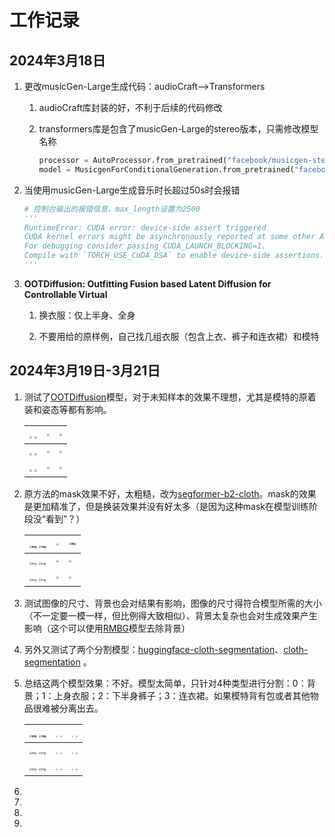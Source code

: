 # 工作记录

## 2024年3月18日 

1. 更改musicGen-Large生成代码：audioCraft-->Transformers

   1. audioCraft库封装的好，不利于后续的代码修改

   2. transformers库是包含了musicGen-Large的stereo版本，只需修改模型名称

      ```python
      processor = AutoProcessor.from_pretrained("facebook/musicgen-stereo-large")
      model = MusicgenForConditionalGeneration.from_pretrained("facebook/musicgen-stereo-large").to("cuda")
      ```

      

2. 当使用musicGen-Large生成音乐时长超过50s时会报错

   ```python
   # 控制台输出的报错信息，max_length设置为2500
   '''
   RuntimeError: CUDA error: device-side assert triggered
   CUDA kernel errors might be asynchronously reported at some other API call, so the stacktrace below might be incorrect.
   For debugging consider passing CUDA_LAUNCH_BLOCKING=1.
   Compile with `TORCH_USE_CUDA_DSA` to enable device-side assertions.
   '''
   ```

   

3. **OOTDiffusion: Outfitting Fusion based Latent Diffusion for Controllable Virtual**

   1. 换衣服：仅上半身、全身

   2. 不要用给的原样例，自己找几组衣服（包含上衣、裤子和连衣裙）和模特

      

      


## 2024年3月19日-3月21日

1. 测试了[OOTDiffusion](https://github.com/levihsu/OOTDiffusion/tree/main)模型，对于未知样本的效果不理想，尤其是模特的原着装和姿态等都有影响。

   | <img src="/home/lwl/lwl/code/OOTDiffusion/run/images_output/OOTDiffusion/model_008-1-cloth_008-1/original_model.jpg" style="zoom: 25%;" />  <img src="/home/lwl/lwl/code/OOTDiffusion/run/images_output/OOTDiffusion/model_008-1-cloth_008-1/original_cloth.jpg" style="zoom: 25%;" /> | <img src="/home/lwl/lwl/code/OOTDiffusion/run/images_output/OOTDiffusion/model_008-1-cloth_008-1/mask.jpg" style="zoom: 25%;" /> | <img src="/home/lwl/lwl/code/OOTDiffusion/run/images_output/OOTDiffusion/model_008-1-cloth_008-1/out_dc_0.jpg" style="zoom: 25%;" /> |
   | :----------------------------------------------------------: | ------------------------------------------------------------ | ------------------------------------------------------------ |
   | <img src="/home/lwl/lwl/code/OOTDiffusion/run/images_output/OOTDiffusion/model_004-0-cloth_006-0/original_model.jpg" style="zoom: 25%;" />  <img src="/home/lwl/lwl/code/OOTDiffusion/run/images_output/OOTDiffusion/model_004-0-cloth_006-0/original_cloth.jpg" style="zoom: 25%;" /> | <img src="/home/lwl/lwl/code/OOTDiffusion/run/images_output/OOTDiffusion/model_004-0-cloth_006-0/mask.jpg" style="zoom: 25%;" /> | <img src="/home/lwl/lwl/code/OOTDiffusion/run/images_output/OOTDiffusion/model_004-0-cloth_006-0/out_hd_1.jpg" style="zoom: 25%;" /> |
   | <img src="/home/lwl/lwl/code/OOTDiffusion/run/images_output/OOTDiffusion/model_007-1-cloth_001-2/original_model.jpg" style="zoom:25%;" />   <img src="/home/lwl/lwl/code/OOTDiffusion/run/images_output/OOTDiffusion/model_007-1-cloth_001-2/original_cloth.jpg" style="zoom:25%;" /> | <img src="/home/lwl/lwl/code/OOTDiffusion/run/images_output/OOTDiffusion/model_007-1-cloth_001-2/mask.jpg" style="zoom:25%;" /> | <img src="/home/lwl/lwl/code/OOTDiffusion/run/images_output/OOTDiffusion/model_007-1-cloth_001-2/out_dc_2.jpg" style="zoom:25%;" /> |

   

   

2. 原方法的mask效果不好，太粗糙，改为[segformer-b2-cloth](https://huggingface.co/mattmdjaga/segformer_b2_clothes)。mask的效果是更加精准了，但是换装效果并没有好太多（是因为这种mask在模型训练阶段没“看到”？）

   | <img src="file:///home/lwl/lwl/code/OOTDiffusion/run/images_output/OOTDiffusion/model_008-1-cloth_008-1/original_model.jpg?lastModify=1710989836" alt="img" style="zoom:25%;" />  <img src="file:///home/lwl/lwl/code/OOTDiffusion/run/images_output/OOTDiffusion/model_008-1-cloth_008-1/original_cloth.jpg?lastModify=1710989836" alt="img" style="zoom:25%;" /> | <img src="/home/lwl/lwl/code/OOTDiffusion/run/images_output/segformer-b2-clothes/model_008-1-cloth_008-1/mask.jpg" style="zoom:25%;" /> | <img src="/home/lwl/lwl/code/OOTDiffusion/run/images_output/segformer-b2-clothes/model_008-1-cloth_008-1/out_dc_1.jpg" alt="img" style="zoom:25%;" /> |
   | :----------------------------------------------------------: | ------------------------------------------------------------ | ------------------------------------------------------------ |
   | <img src="file:///home/lwl/lwl/code/OOTDiffusion/run/images_output/OOTDiffusion/model_004-0-cloth_006-0/original_model.jpg?lastModify=1710989836" alt="img" style="zoom:25%;" />  <img src="file:///home/lwl/lwl/code/OOTDiffusion/run/images_output/OOTDiffusion/model_004-0-cloth_006-0/original_cloth.jpg?lastModify=1710989836" alt="img" style="zoom:25%;" /> | <img src="/home/lwl/lwl/code/OOTDiffusion/run/images_output/segformer-b2-clothes/model_004-0-cloth_006-0/mask.jpg" style="zoom:25%;" /> | <img src="/home/lwl/lwl/code/OOTDiffusion/run/images_output/segformer-b2-clothes/model_004-0-cloth_006-0/out_hd_0.jpg" style="zoom:25%;" /> |
   | <img src="file:///home/lwl/lwl/code/OOTDiffusion/run/images_output/OOTDiffusion/model_007-1-cloth_001-2/original_model.jpg?lastModify=1710989836" alt="img" style="zoom:25%;" />   <img src="file:///home/lwl/lwl/code/OOTDiffusion/run/images_output/OOTDiffusion/model_007-1-cloth_001-2/original_cloth.jpg?lastModify=1710989836" alt="img" style="zoom:25%;" /> | <img src="/home/lwl/lwl/code/OOTDiffusion/run/images_output/segformer-b2-clothes/model_007-1-cloth_001-2/mask.jpg" style="zoom:25%;" /> | <img src="/home/lwl/lwl/code/OOTDiffusion/run/images_output/segformer-b2-clothes/model_007-1-cloth_001-2/out_dc_3.jpg" style="zoom:25%;" /> |

3. 测试图像的尺寸、背景也会对结果有影响，图像的尺寸得符合模型所需的大小（不一定要一模一样，但比例得大致相似）、背景太复杂也会对生成效果产生影响（这个可以使用[RMBG](https://huggingface.co/spaces/briaai/BRIA-RMBG-1.4)模型去除背景）

4. 另外又测试了两个分割模型：[huggingface-cloth-segmentation](https://github.com/wildoctopus/huggingface-cloth-segmentation/tree/main)、[cloth-segmentation](https://github.com/enrilohm/cloth-segmentation) 。

5. 总结这两个模型效果：不好。模型太简单，只针对4种类型进行分割：0：背景；1：上身衣服；2：下半身裤子；3：连衣裙。如果模特背有包或者其他物品很难被分离出去。

   | <img src="file:///home/lwl/lwl/code/OOTDiffusion/run/images_output/OOTDiffusion/model_008-1-cloth_008-1/original_model.jpg?lastModify=1710989836?lastModify=1710990573" alt="img" style="zoom:25%;" />  <img src="file:///home/lwl/lwl/code/OOTDiffusion/run/images_output/OOTDiffusion/model_008-1-cloth_008-1/original_cloth.jpg?lastModify=1710989836?lastModify=1710990573" alt="img" style="zoom:25%;" /> | <img src="/home/lwl/lwl/code/OOTDiffusion/run/images_output/cloth-segmentation/model_008-1-cloth_008-1/mask.jpg" style="zoom:15%;" />  <img src="/home/lwl/lwl/code/OOTDiffusion/run/images_output/huggingface-cloth-segmentation/model_008-1-cloth_008-1/mask.jpg" style="zoom:15%;" /> | <img src="/home/lwl/lwl/code/OOTDiffusion/run/images_output/cloth-segmentation/model_008-1-cloth_008-1/out_dc_0.jpg" style="zoom:15%;" />  <img src="/home/lwl/lwl/code/OOTDiffusion/run/images_output/huggingface-cloth-segmentation/model_008-1-cloth_008-1/out_dc_0.jpg" style="zoom:15%;" /> |
   | :----------------------------------------------------------: | ------------------------------------------------------------ | ------------------------------------------------------------ |
   | <img src="file:///home/lwl/lwl/code/OOTDiffusion/run/images_output/OOTDiffusion/model_004-0-cloth_006-0/original_model.jpg?lastModify=1710989836?lastModify=1710990573" alt="img" style="zoom:25%;" />  <img src="file:///home/lwl/lwl/code/OOTDiffusion/run/images_output/OOTDiffusion/model_004-0-cloth_006-0/original_cloth.jpg?lastModify=1710989836?lastModify=1710990573" alt="img" style="zoom:25%;" /> | <img src="/home/lwl/lwl/code/OOTDiffusion/run/images_output/cloth-segmentation/model_004-0-cloth_006-0/mask.jpg" style="zoom:15%;" />  <img src="/home/lwl/lwl/code/OOTDiffusion/run/images_output/huggingface-cloth-segmentation/model_004-0-cloth_006-0/mask.jpg" style="zoom:15%;" /> | <img src="/home/lwl/lwl/code/OOTDiffusion/run/images_output/cloth-segmentation/model_004-0-cloth_006-0/out_dc_1.jpg" style="zoom:15%;" />  <img src="/home/lwl/lwl/code/OOTDiffusion/run/images_output/huggingface-cloth-segmentation/model_004-0-cloth_006-0/out_dc_1.jpg" style="zoom:15%;" /> |
   | <img src="file:///home/lwl/lwl/code/OOTDiffusion/run/images_output/OOTDiffusion/model_007-1-cloth_001-2/original_model.jpg?lastModify=1710989836?lastModify=1710990573" alt="img" style="zoom:25%;" />   <img src="file:///home/lwl/lwl/code/OOTDiffusion/run/images_output/OOTDiffusion/model_007-1-cloth_001-2/original_cloth.jpg?lastModify=1710989836?lastModify=1710990573" alt="img" style="zoom:25%;" /> | <img src="/home/lwl/lwl/code/OOTDiffusion/run/images_output/huggingface-cloth-segmentation/model_007-1-cloth_001-2/mask.jpg" style="zoom:15%;" />  <img src="/home/lwl/lwl/code/OOTDiffusion/run/images_output/cloth-segmentation/model_007-1-cloth_001-2/mask.jpg" style="zoom:15%;" /> | <img src="/home/lwl/lwl/code/OOTDiffusion/run/images_output/huggingface-cloth-segmentation/model_007-1-cloth_001-2/out_dc_3.jpg" style="zoom:15%;" />  <img src="/home/lwl/lwl/code/OOTDiffusion/run/images_output/cloth-segmentation/model_007-1-cloth_001-2/out_dc_3.jpg" style="zoom:15%;" /> |

6. 

7. 

8. 

9. 

